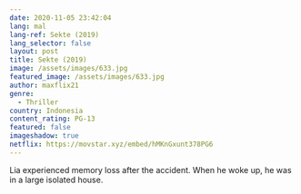 ```yaml
---
date: 2020-11-05 23:42:04
lang: mal
lang-ref: Sekte (2019)
lang_selector: false
layout: post
title: Sekte (2019)
image: /assets/images/633.jpg
featured_image: /assets/images/633.jpg
author: maxflix21
genre:
  - Thriller
country: Indonesia
content_rating: PG-13
featured: false
imageshadow: true
netflix: https://movstar.xyz/embed/hMKnGxunt378PG6
---
```

Lia experienced memory loss after the accident. When he woke up, he was in a large isolated house.